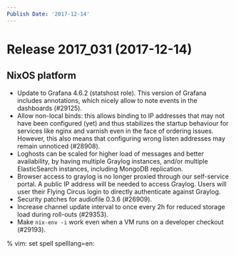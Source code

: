 ```yaml
---
Publish Date: '2017-12-14'
---
```


# Release 2017_031 (2017-12-14)

## NixOS platform

- Update to Grafana 4.6.2 (statshost role). This version of Grafana includes
  annotations, which nicely allow to note events in the dashboards (#29125).
- Allow non-local binds: this allows binding to IP addresses that may not have
  been configured (yet) and thus stabilizes the startup behaviour for services
  like nginx and varnish even in the face of ordering issues. However, this also
  means that configuring wrong listen addresses may remain unnoticed (#28908).
- Loghosts can be scaled for higher load of messages and better availability, by
  having multiple Graylog instances, and/or multiple ElasticSearch instances,
  including MongoDB replication.
- Browser access to graylog is no longer proxied through our self-service
  portal. A public IP address will be needed to access Graylog. Users will user
  their Flying Circus login to directly authenticate against Graylog.
- Security patches for audiofile 0.3.6 (#26909).
- Increase channel update interval to once every 2h for reduced storage load
  during roll-outs (#29353).
- Make `nix-env -i` work even when a VM runs on a developer checkout (#29193).

% vim: set spell spelllang=en:
